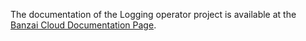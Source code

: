 The documentation of the Logging operator project is available at the [Banzai Cloud Documentation Page](https://banzaicloud.com/docs/one-eye/logging-operator/quickstarts/).